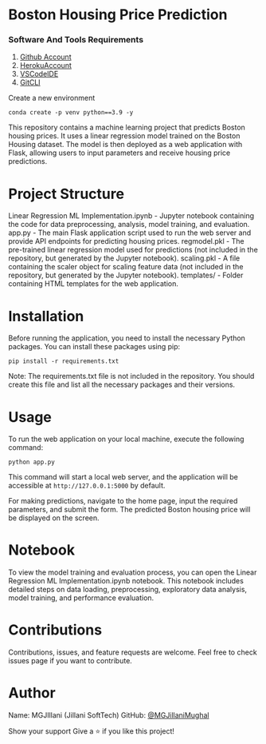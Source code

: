 
# Boston Housing Price Prediction

### Software And Tools Requirements

1. [Github Account](https://github.com)
2. [HerokuAccount](https://heroku.com)
3. [VSCodeIDE](https://code.visualstudio.com/)
4. [GitCLI](https://git-scm.com/book/en/v2/Getting-Started-The-Command-Line)

Create a new environment

```
conda create -p venv python==3.9 -y
```
This repository contains a machine learning project that predicts Boston housing prices. It uses a linear regression model trained on the Boston Housing dataset. The model is then deployed as a web application with Flask, allowing users to input parameters and receive housing price predictions.

# Project Structure
Linear Regression ML Implementation.ipynb - Jupyter notebook containing the code for data preprocessing, analysis, model training, and evaluation.
app.py - The main Flask application script used to run the web server and provide API endpoints for predicting housing prices.
regmodel.pkl - The pre-trained linear regression model used for predictions (not included in the repository, but generated by the Jupyter notebook).
scaling.pkl - A file containing the scaler object for scaling feature data (not included in the repository, but generated by the Jupyter notebook).
templates/ - Folder containing HTML templates for the web application.

# Installation
Before running the application, you need to install the necessary Python packages. You can install these packages using pip:
```
pip install -r requirements.txt
```
Note: The requirements.txt file is not included in the repository. You should create this file and list all the necessary packages and their versions.

# Usage
To run the web application on your local machine, execute the following command:
```
python app.py
```

This command will start a local web server, and the application will be accessible at ``` http://127.0.0.1:5000 ``` by default.

For making predictions, navigate to the home page, input the required parameters, and submit the form. The predicted Boston housing price will be displayed on the screen.

# Notebook
To view the model training and evaluation process, you can open the Linear Regression ML Implementation.ipynb notebook. This notebook includes detailed steps on data loading, preprocessing, exploratory data analysis, model training, and performance evaluation.

# Contributions
Contributions, issues, and feature requests are welcome. Feel free to check issues page if you want to contribute.

# Author
Name: MGJIllani (Jillani SoftTech)
GitHub: [@MGJillaniMughal](https://github.com/MGJillaniMughal)

Show your support
Give a ⭐️ if you like this project!
